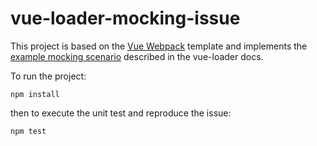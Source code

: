 # vue-loader-mocking-issue

This project is based on the [Vue Webpack](https://github.com/vuejs-templates/webpack) template and implements the [example mocking scenario](https://vue-loader.vuejs.org/en/workflow/testing-with-mocks.html) described in the vue-loader docs.

To run the project:
```
npm install
```

then to execute the unit test and reproduce the issue:
```
npm test
```
